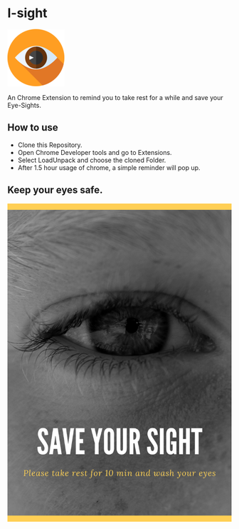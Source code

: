 # I-sight 
![I-sight Logo](https://github.com/AkshaySharma008/I-sight/blob/main/images/128.png)

An Chrome Extension to remind you to take rest for a while and save your Eye-Sights.

## How to use
- Clone this Repository.
- Open Chrome Developer tools and go to Extensions.
- Select LoadUnpack and choose the cloned Folder.
- After 1.5 hour usage of chrome, a simple reminder will pop up.

## Keep your eyes safe.
![reminder Image](https://github.com/AkshaySharma008/I-sight/blob/main/images/alert.png)
